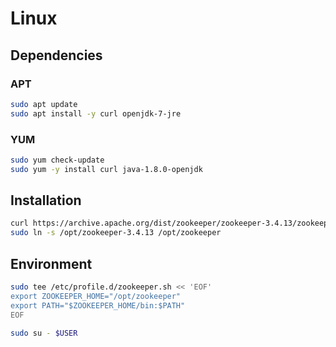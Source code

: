 # Linux

## Dependencies

### APT

```sh
sudo apt update
sudo apt install -y curl openjdk-7-jre
```

### YUM

```sh
sudo yum check-update
sudo yum -y install curl java-1.8.0-openjdk
```

## Installation

```sh
curl https://archive.apache.org/dist/zookeeper/zookeeper-3.4.13/zookeeper-3.4.13.tar.gz | sudo tar -xzC /opt --no-same-owner --no-same-permissions
sudo ln -s /opt/zookeeper-3.4.13 /opt/zookeeper
```

## Environment

```sh
sudo tee /etc/profile.d/zookeeper.sh << 'EOF'
export ZOOKEEPER_HOME="/opt/zookeeper"
export PATH="$ZOOKEEPER_HOME/bin:$PATH"
EOF
```

```sh
sudo su - $USER
```
